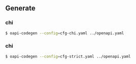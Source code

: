 ## Generate
### chi
```bash
$ oapi-codegen --config=cfg-chi.yaml ../openapi.yaml
```

### chi
```bash
$ oapi-codegen --config=cfg-strict.yaml ../openapi.yaml
```

